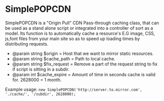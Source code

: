 SimplePOPCDN
============

SimplePOPCDN is a "Origin Pull" CDN Pass-through caching class, that can be used as a stand alone script or integrated into a controller of sort as a model.
Its function is to automatically cache a resource's E.G image, CSS, js,font files from your main site so as to speed up loading times by distributing requests.

* @param string $origin = Host that we want to mirror static resources.
* @param string $cache_path = Path to local cache.
* @param string $fix_request = Remove a part of the request string to fix if script is sitting in a subdir.
* @param int $cache_expire = Amount of time in seconds cache is valid for. 2628000 = 1 month.

Example usage: `new SimplePOPCDN('http://server.to.mirror.com', './cache/', '/subdir', 2628000);`
